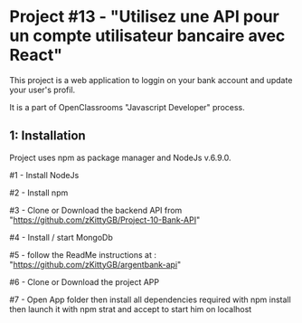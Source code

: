 # Project #13 - "Utilisez une API pour un compte utilisateur bancaire avec React"

This project is a web application to loggin on your bank account and update your user's profil.

It is a part of OpenClassrooms "Javascript Developer" process.

## 1: Installation

Project uses npm as package manager and NodeJs v.6.9.0.

#1 - Install NodeJs

#2 - Install npm

#3 - Clone or Download the backend API from "https://github.com/zKittyGB/Project-10-Bank-API"

#4 - Install / start MongoDb

#5 - follow the ReadMe instructions at : "https://github.com/zKittyGB/argentbank-api"

#6 - Clone or Download the project APP

#7 - Open App folder then install all dependencies required with npm install then launch it with npm strat and accept to start him on localhost
